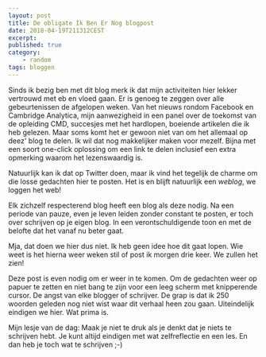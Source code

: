 ```yaml
---
layout: post
title: De obligate Ik Ben Er Nog blogpost
date: 2018-04-19T211312CEST
excerpt:
published: true
category: 
    - random
tags: bloggen
---
```

Sinds ik bezig ben met dit blog merk ik dat mijn activiteiten hier lekker vertrouwd met eb en vloed gaan. Er is genoeg te zeggen over alle gebeurtenissen de afgelopen weken. Van het nieuws rondom Facebook en Cambridge Analytica, mijn aanwezigheid in een panel over de toekomst van de opleiding CMD, succesjes met het hardlopen, boeiende artikelen die ik heb gelezen. Maar soms komt het er gewoon niet van om het allemaal op deez' blog te delen. Ik wil dat nog makkelijker maken voor mezelf. Bijna met een soort one-click oplossing om een link te delen inclusief een extra opmerking waarom het lezenswaardig is. 

Natuurlijk kan ik dat op Twitter doen, maar ik vind het tegelijk de charme om die losse gedachten hier te posten. Het is en blijft natuurlijk een *weblog*, we loggen het web! 

Elk zichzelf respecterend blog heeft een blog als deze nodig. Na een periode van pauze, even je leven leiden zonder constant te posten, er toch over schrijven op je eigen blog. In een verontschuldigende toon en met de belofte dat het vanaf nu beter gaat.

Mja, dat doen we hier dus niet. Ik heb geen idee hoe dit gaat lopen. Wie weet is het hierna weer weken stil of post ik morgen drie keer. We zullen het zien!

Deze post is even nodig om er weer in te komen. Om de gedachten weer op papuer te zetten en niet bang te zijn voor een leeg scherm met knipperende cursor. De angst van elke blogger of schrijver. De grap is dat ik 250 woorden geleden nog niet wist waar dit verhaal heen zou gaan. Uiteindelijk eindigen we hier. Wat prima is.

Mijn lesje van de dag: Maak je niet te druk als je denkt dat je niets te schrijven hebt. Je kunt altijd eindigen met wat zelfreflectie en een les. En dan heb je toch wat te schrijven ;-)